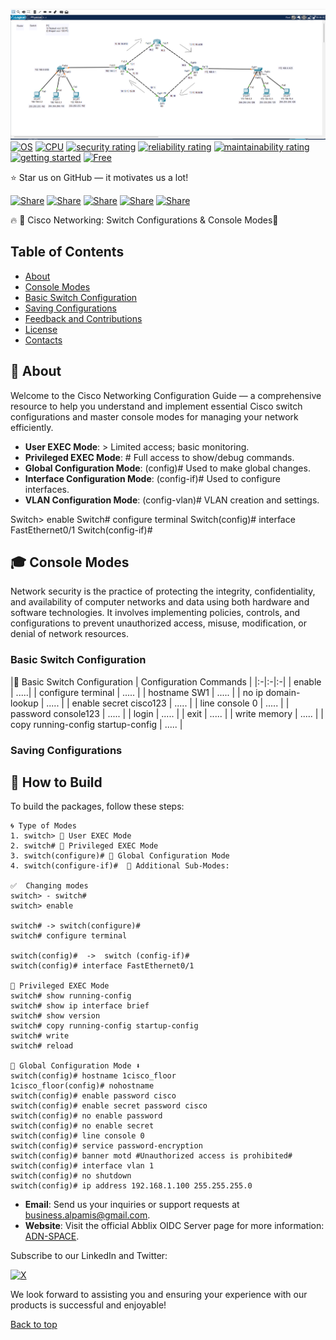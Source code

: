 <a name="top"></a>
![Timeline2_shutterstock_668209624](https://github.com/NickFratello/CCNA/blob/main/LAB03/image.png)
[![OS](https://img.shields.io/badge/OS-linux%2C%20windows%2C%20macOS-0078D4)]()
[![CPU](https://img.shields.io/badge/CPU-x86%2C%20x64%2C%20ARM%2C%20ARM64-FF8C00)]()
[![security rating](https://sonarcloud.io/api/project_badges/measure?project=Abblix_Oidc.Server&metric=security_rating)]()
[![reliability rating](https://sonarcloud.io/api/project_badges/measure?project=Abblix_Oidc.Server&metric=reliability_rating)]()
[![maintainability rating](https://sonarcloud.io/api/project_badges/measure?project=Abblix_Oidc.Server&metric=sqale_rating)]()
[![getting started](https://img.shields.io/badge/getting_started-guide-1D76DB)]()
[![Free](https://img.shields.io/badge/free_for_non_commercial_use-brightgreen)](#-license)

⭐ Star us on GitHub — it motivates us a lot!

[![Share](https://img.shields.io/badge/share-000000?logo=x&logoColor=white)](https://github.com/AOB-Creator/CCNA-road)
[![Share](https://img.shields.io/badge/share-1877F2?logo=facebook&logoColor=white)](https://github.com/AOB-Creator/CCNA-road)
[![Share](https://img.shields.io/badge/share-0A66C2?logo=linkedin&logoColor=white)](https://github.com/AOB-Creator/CCNA-road)
[![Share](https://img.shields.io/badge/share-FF4500?logo=reddit&logoColor=white)](https://github.com/AOB-Creator/CCNA-road)
[![Share](https://img.shields.io/badge/share-0088CC?logo=telegram&logoColor=white)](https://github.com/AOB-Creator/CCNA-road)

🔥 🚀 Cisco Networking: Switch Configurations & Console Modes📑

## Table of Contents
- [About](#-about)
- [Console Modes](#-consolemodes)
- [Basic Switch Configuration](#-basicswitchconfig)
- [Saving Configurations](#-saveconfig)
- [Feedback and Contributions](#-feedback-and-contributions)
- [License](#-license)
- [Contacts](#%EF%B8%8F-contacts)


## 🚀 About

Welcome to the Cisco Networking Configuration Guide — a comprehensive resource to help you understand and implement essential Cisco switch configurations and master console modes for managing your network efficiently.

- **User EXEC Mode**: > Limited access; basic monitoring.
- **Privileged EXEC Mode**: # Full access to show/debug commands.
- **Global Configuration Mode**: (config)# Used to make global changes.
- **Interface Configuration Mode**: (config-if)# Used to configure interfaces.
- **VLAN Configuration Mode**: (config-vlan)# VLAN creation and settings.

Switch> enable
Switch# configure terminal
Switch(config)# interface FastEthernet0/1
Switch(config-if)#

## 🎓 Console Modes

Network security is the practice of protecting the integrity, confidentiality, and availability of computer networks and data using both hardware and software technologies. It involves implementing policies, controls, and configurations to prevent unauthorized access, misuse, modification, or denial of network resources.

### Basic Switch Configuration
|🔧 Basic Switch Configuration | Configuration Commands |
|:-|:-|:-|
| enable | .....|
| configure terminal | ..... |
| hostname SW1 | ..... |
| no ip domain-lookup | ..... |
| enable secret cisco123 | ..... |
| line console 0 | ..... |
| password console123 | ..... |
| login | ..... |
| exit | ..... |
| write memory | ..... |
| copy running-config startup-config | ..... |

### Saving Configurations


## 📝 How to Build

To build the packages, follow these steps:

```shell
🌀️ Type of Modes
1. switch> 📡 User EXEC Mode
2. switch# 📡 Privileged EXEC Mode
3. switch(configure)# 📡 Global Configuration Mode
4. switch(configure-if)#  📡 Additional Sub-Modes:

✅  Changing modes
switch> - switch#
switch> enable

switch# -> switch(configure)#
switch# configure terminal

switch(config)#  ->  switch (config-if)# 
switch(config)# interface FastEthernet0/1

📡 Privileged EXEC Mode
switch# show running-config
switch# show ip interface brief
switch# show version
switch# copy running-config startup-config
switch# write
switch# reload

📡 Global Configuration Mode ⬇️
switch(config)# hostname 1cisco_floor
1cisco_floor(config)# nohostname
switch(config)# enable password cisco
switch(config)# enable secret password cisco
switch(config)# no enable password
switch(config)# no enable secret
switch(config)# line console 0
switch(config)# service password-encryption
switch(config)# banner motd #Unauthorized access is prohibited#
switch(config)# interface vlan 1
switch(config)# no shutdown
switch(config)# ip address 192.168.1.100 255.255.255.0

```


- **Email**: Send us your inquiries or support requests at [business.alpamis@gmail.com](mailto:business.alpamis@gmail.com).
- **Website**: Visit the official Abblix OIDC Server page for more information: [ADN-SPACE](https://alpamis-adn.vercel.app).

Subscribe to our LinkedIn and Twitter:

[![X](https://img.shields.io/badge/subscribe-white.svg?logo=data:image/svg%2bxml;base64,PHN2ZyB2aWV3Qm94PSIwIDAgMjQgMjQiIHhtbG5zPSJodHRwOi8vd3d3LnczLm9yZy8yMDAwL3N2ZyI+PHBhdGggZD0iTTE4LjkwMSAxLjE1M2gzLjY4bC04LjA0IDkuMTlMMjQgMjIuODQ2aC03LjQwNmwtNS44LTcuNTg0LTYuNjM4IDcuNTg0SC40NzRsOC42LTkuODNMMCAxLjE1NGg3LjU5NGw1LjI0MyA2LjkzMlpNMTcuNjEgMjAuNjQ0aDIuMDM5TDYuNDg2IDMuMjRINC4yOThaIi8+PHBhdGggc3R5bGU9ImZpbGw6I2ZmZjtzdHJva2Utd2lkdGg6LjAyMDkyNDEiIGQ9Ik0xMS4wMzYgMTIuMDI4IDQuMzg3IDMuMzM0bC0uMDYtLjA4SDYuNDhsNi41MTYgOC42MTQgNi41NzUgOC42OTQuMDYuMDhoLTIuMDA2eiIvPjwvc3ZnPg==)](https://x.com/AlpamisOmirbek2?t=n_PyU3oFaGuzd31dFO2UfQ&s=09)

We look forward to assisting you and ensuring your experience with our products is successful and enjoyable!

[Back to top](#top)
